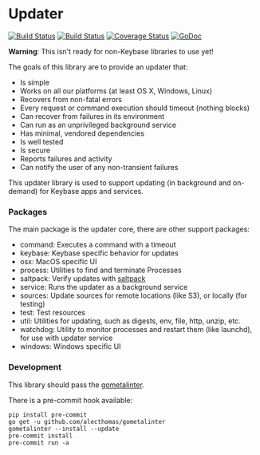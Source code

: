 # Updater

[![Build Status](https://app.travis-ci.com/keybase/go-updater.svg?branch=master)](https://app.travis-ci.com/github/keybase/go-updater)
[![Build Status](https://ci.appveyor.com/api/projects/status/github/keybase/go-updater?branch=master&svg=true)](https://ci.appveyor.com/project/keybase/go-updater)
[![Coverage Status](https://coveralls.io/repos/github/keybase/go-updater/badge.svg?branch=master)](https://coveralls.io/github/keybase/go-updater?branch=master)
[![GoDoc](https://godoc.org/github.com/keybase/go-updater?status.svg)](https://godoc.org/github.com/keybase/go-updater)

**Warning**: This isn't ready for non-Keybase libraries to use yet!

The goals of this library are to provide an updater that:

- Is simple
- Works on all our platforms (at least OS X, Windows, Linux)
- Recovers from non-fatal errors
- Every request or command execution should timeout (nothing blocks)
- Can recover from failures in its environment
- Can run as an unprivileged background service
- Has minimal, vendored dependencies
- Is well tested
- Is secure
- Reports failures and activity
- Can notify the user of any non-transient failures

This updater library is used to support updating (in background and on-demand)
for Keybase apps and services.

### Packages

The main package is the updater core, there are other support packages:

- command: Executes a command with a timeout
- keybase: Keybase specific behavior for updates
- osx: MacOS specific UI
- process: Utilities to find and terminate Processes
- saltpack: Verify updates with [saltpack](https://saltpack.org/)
- service: Runs the updater as a background service
- sources: Update sources for remote locations (like S3), or locally (for testing)
- test: Test resources
- util: Utilities for updating, such as digests, env, file, http, unzip, etc.
- watchdog: Utility to monitor processes and restart them (like launchd), for use with updater service
- windows: Windows specific UI

### Development

This library should pass the [gometalinter](https://github.com/alecthomas/gometalinter).

There is a pre-commit hook available:

```
pip install pre-commit
go get -u github.com/alecthomas/gometalinter
gometalinter --install --update
pre-commit install
pre-commit run -a
```
